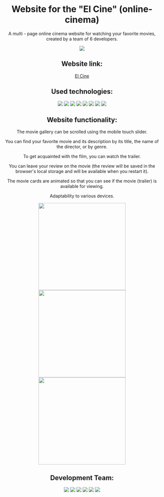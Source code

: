 <div id="header" align="center">
<h1>Website for the "El Cine" (online-cinema)</h1>
<p>A multi - page online cinema website for watching your favorite movies, created by a team of 6 developers.</p>
<img src="https://github.com/elencodes/project_online-cinema/gif/promo.gif">
<h2>Website link:</h2>
<a href="https://elencodes.github.io/project_online-cinema/">El Cine</a>
<h2>Used technologies:</h2> 
	<div id=technologies>
		<img src="https://img.shields.io/badge/vite-%23CCD3FF?style=for-the-badge&logo=vite&logoColor=%23FFB600&color=%23827FFF">
		<img src="https://img.shields.io/badge/JAVASCRIPT-F7DF1E?style=for-the-badge&logo=javascript&logoColor=000">
		<img src="https://img.shields.io/badge/swiper-E9EEFA?style=for-the-badge&logo=swiper&logoColor=%230080FF">
		<img src="https://img.shields.io/badge/html5-%23E34F26.svg?style=for-the-badge&logo=html5&logoColor=white">
		<img src="https://img.shields.io/badge/SASS-hotpink.svg?style=for-the-badge&logo=SASS&logoColor=white">
		<img src="https://img.shields.io/badge/css3-%231572B6.svg?style=for-the-badge&logo=css3&logoColor=white">
		<img src="https://img.shields.io/badge/github-%23121011.svg?style=for-the-badge&logo=github&logoColor=white">
		<img src="https://img.shields.io/badge/git-%23F05033.svg?style=for-the-badge&logo=git&logoColor=white">
	</div>
<h2>Website functionality:</h2>
<p>The movie gallery can be scrolled using the mobile touch slider.</p>
<p>You can find your favorite movie and its description by its title, the name of the director, or by genre.</p>
<p>To get acquainted with the film, you can watch the trailer.</p>
<p>You can leave your review on the movie (the review will be saved in the browser's local storage and will be available when you restart it).</p>
<p>The movie cards are animated so that you can see if the movie (trailer) is available for viewing.</p>
<p>Adaptability to various devices.</p>
<img src="https://github.com/elencodes/project_online-cinema/github/burger-menu-1.png" height="280">
<img src="https://github.com/elencodes/project_online-cinema/github/burger-menu-2.png" height="280">
<img src="https://github.com/elencode/project_online-cinema/github/burger-menu-3.png" height="280">
<h2>Development Team:</h2> 
<div id=bages>
	<a href="https://github.com/elencodes"><img src="https://img.shields.io/badge/ELENA-2E2844?style=for-the-badge&logo=github"></a>
	<a href="https://github.com/ria-helluva-boss"><img src="https://img.shields.io/badge/VICTORIA-2E2844?style=for-the-badge&logo=github"></a>
	<a href="https://github.com/sova0110"><img src="https://img.shields.io/badge/OLGA-f5cd4b?style=for-the-badge&logo=github&logoColor=%23100E19"></a>
	<a href="https://github.com/DariaUmipa"><img src="https://img.shields.io/badge/DARIA-f5cd4b?style=for-the-badge&logo=github&logoColor=%23100E19"></a>
	<a href="https://github.com/altarin"><img src="https://img.shields.io/badge/NATALIA-D959AE?style=for-the-badge&logo=github"></a>
	<a href="https://github.com/Rinataeva"><img src="https://img.shields.io/badge/EKATERINA-D959AE?style=for-the-badge&logo=github"></a>
</div>
</div>
